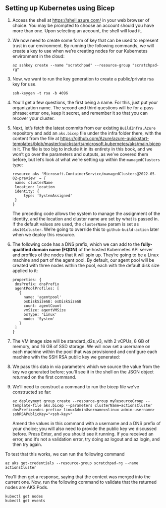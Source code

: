 ## Setting up Kubernetes using Bicep

1. Access the shell at https://shell.azure.com/ in your web browser of choice. You may be prompted to choose an account should you have more than one. Upon selecting an account, the shell will load it.
   
2. We now need to create some form of key that can be used to represent trust in our environment. By running the following commands, we will create a key to use when we’re creating nodes for our Kubernetes environment in the cloud:
   
   ```
   az sshkey create --name "scratchpad" --resource-group "scratchpad-rg"
   ```

3. Now, we want to run the key generation to create a public/private rsa key for use.
   
   ```
   ssh-keygen -t rsa -b 4096
   ```

4. You'll get a few questions, the first being a name. For this, just put your organization name. The second and third questions will be for a pass phrase; enter one, keep it secret, and remember it so that you can recover your cluster.
   
5. Next, let’s fetch the latest commits from our existing `BuildInfra.Azure` repository and add an `aks.bicep` file under the infra folder there, with the content from the file at https://github.com/Azure/azure-quickstart-templates/blob/master/quickstarts/microsoft.kubernetes/aks/main.bicep in it. The file is too big to include it in its entirety in this book, and we won’t go over the parameters and outputs, as we’ve covered them before, but let’s look at what we’re setting up within the `managedClusters` type:
   
   ```
   resource aks 'Microsoft.ContainerService/managedClusters@2022-05-02-preview' = {
    name: clusterName
    location: location
    identity: {
        type: 'SystemAssigned'
    }
   }
   ```

   The preceding code allows the system to manage the assignment of the identity, and the location and cluster name are set by what is passed in. If the default values are used, the `clusterName` param is set as `aks101cluster`. We’re going to override this to `github-build-action` later when we deploy this resource.

6. The following code has a DNS prefix, which we can add to the **fully-qualified domain name (FQDN)** of the hosted Kubernetes API server and profiles of the nodes that it will spin up. They’re going to be a Linux machine and part of the agent pool. By default, our agent pool will be created with three nodes within the pool, each with the default disk size applied to it:
   
   ```
   properties: {
    dnsPrefix: dnsPrefix
    agentPoolProfiles: [
      {
        name: 'agentpool'
        osDiskSizeGB: osDiskSizeGB
        count: agentCount
        vmSize: agentVMSize
        osType: 'Linux'
        mode: 'System'
      }
    ]
   }
   ```

7. The VM image size will be standard_d2s_v3, with 2 vCPUs, 8 GB of memory, and 16 GB of SSD storage. We will now set a username on each machine within the pool that was provisioned and configure each machine with the SSH RSA public key we generated:

8. We pass this data in via parameters which we source the value from the key we generated before; you’ll see it in the shell on the JSON object returned on the first command.
   
9.  We'll need to construct a command to run the bicep file we’ve constructed so far:
    
    ```
    az deployment group create --resource-group myResourceGroup --template-file aks.bicep --parameters clusterName=actionsCluster dnsPrefix=<dns-prefix> linuxAdminUsername=<linux-admin-username> sshRSAPublicKey="<ssh-key>"
    ```

    Amend the values in this command with a username and a DNS prefix of your choice; you will also need to provide the public key we discussed before. Press Enter, and you should see it running. If you received an error, and it’s not a validation error, try doing az logout and az login, and then try again.


To test that this works, we can run the following command

```
az aks get-credentials --resource-group scratchpad-rg --name actionsCluster
```

You'll then get a response, saying that the context was merged into the current one. Now, run the following command to validate that the returned nodes are AKS Pods.

```
kubectl get nodes
kubectl get events
```